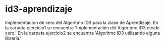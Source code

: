 # id3-aprendizaje
Implementacion de cero del Algoritmo ID3 para la clase de Aprendizaje.
En la carpeta ejercicio1 se encuentra 'Implementación del Algoritmo ID3 desde cero.'
En la carpeta ejercicio2 se encuentra 'Algoritmo ID3 utilizando alguna librerı́a.'
